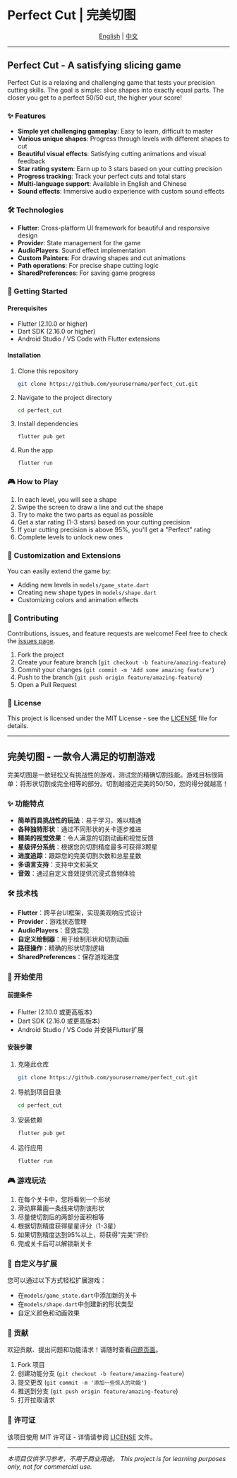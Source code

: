 # Perfect Cut | 完美切图

<div align="center">
  <p>
    <a href="#english">English</a> | <a href="#中文">中文</a>
  </p>
</div>

---

<a id="english"></a>

## Perfect Cut - A satisfying slicing game

Perfect Cut is a relaxing and challenging game that tests your precision cutting skills. The goal is simple: slice shapes into exactly equal parts. The closer you get to a perfect 50/50 cut, the higher your score!

### ✨ Features

- **Simple yet challenging gameplay**: Easy to learn, difficult to master
- **Various unique shapes**: Progress through levels with different shapes to cut
- **Beautiful visual effects**: Satisfying cutting animations and visual feedback
- **Star rating system**: Earn up to 3 stars based on your cutting precision
- **Progress tracking**: Track your perfect cuts and total stars
- **Multi-language support**: Available in English and Chinese
- **Sound effects**: Immersive audio experience with custom sound effects

### 🛠️ Technologies

- **Flutter**: Cross-platform UI framework for beautiful and responsive design
- **Provider**: State management for the game
- **AudioPlayers**: Sound effect implementation
- **Custom Painters**: For drawing shapes and cut animations
- **Path operations**: For precise shape cutting logic
- **SharedPreferences**: For saving game progress

### 🚀 Getting Started

#### Prerequisites

- Flutter (2.10.0 or higher)
- Dart SDK (2.16.0 or higher)
- Android Studio / VS Code with Flutter extensions

#### Installation

1. Clone this repository
   ```bash
   git clone https://github.com/yourusername/perfect_cut.git
   ```

2. Navigate to the project directory
   ```bash
   cd perfect_cut
   ```

3. Install dependencies
   ```bash
   flutter pub get
   ```

4. Run the app
   ```bash
   flutter run
   ```

### 🎮 How to Play

1. In each level, you will see a shape
2. Swipe the screen to draw a line and cut the shape
3. Try to make the two parts as equal as possible
4. Get a star rating (1-3 stars) based on your cutting precision
5. If your cutting precision is above 95%, you'll get a "Perfect" rating
6. Complete levels to unlock new ones

### 🔧 Customization and Extensions

You can easily extend the game by:

- Adding new levels in `models/game_state.dart`
- Creating new shape types in `models/shape.dart`
- Customizing colors and animation effects

### 🤝 Contributing

Contributions, issues, and feature requests are welcome! Feel free to check the [issues page](https://github.com/yourusername/perfect_cut/issues).

1. Fork the project
2. Create your feature branch (`git checkout -b feature/amazing-feature`)
3. Commit your changes (`git commit -m 'Add some amazing feature'`)
4. Push to the branch (`git push origin feature/amazing-feature`)
5. Open a Pull Request

### 📄 License

This project is licensed under the MIT License - see the [LICENSE](LICENSE) file for details.

---

<a id="中文"></a>

## 完美切图 - 一款令人满足的切割游戏

完美切图是一款轻松又有挑战性的游戏，测试您的精确切割技能。游戏目标很简单：将形状切割成完全相等的部分。切割越接近完美的50/50，您的得分就越高！

### ✨ 功能特点

- **简单而具挑战性的玩法**：易于学习，难以精通
- **各种独特形状**：通过不同形状的关卡逐步推进
- **精美的视觉效果**：令人满意的切割动画和视觉反馈
- **星级评分系统**：根据您的切割精度最多可获得3颗星
- **进度追踪**：跟踪您的完美切割次数和总星星数
- **多语言支持**：支持中文和英文
- **音效**：通过自定义音效提供沉浸式音频体验

### 🛠️ 技术栈

- **Flutter**：跨平台UI框架，实现美观响应式设计
- **Provider**：游戏状态管理
- **AudioPlayers**：音效实现
- **自定义绘制器**：用于绘制形状和切割动画
- **路径操作**：精确的形状切割逻辑
- **SharedPreferences**：保存游戏进度

### 🚀 开始使用

#### 前提条件

- Flutter (2.10.0 或更高版本)
- Dart SDK (2.16.0 或更高版本)
- Android Studio / VS Code 并安装Flutter扩展

#### 安装步骤

1. 克隆此仓库
   ```bash
   git clone https://github.com/yourusername/perfect_cut.git
   ```

2. 导航到项目目录
   ```bash
   cd perfect_cut
   ```

3. 安装依赖
   ```bash
   flutter pub get
   ```

4. 运行应用
   ```bash
   flutter run
   ```

### 🎮 游戏玩法

1. 在每个关卡中，您将看到一个形状
2. 滑动屏幕画一条线来切割该形状
3. 尽量使切割后的两部分面积相等
4. 根据切割精度获得星星评分（1-3星）
5. 如果切割精度达到95%以上，将获得"完美"评价
6. 完成关卡后可以解锁新关卡

### 🔧 自定义与扩展

您可以通过以下方式轻松扩展游戏：

- 在`models/game_state.dart`中添加新的关卡
- 在`models/shape.dart`中创建新的形状类型
- 自定义颜色和动画效果

### 🤝 贡献

欢迎贡献、提出问题和功能请求！请随时查看[问题页面](https://github.com/yourusername/perfect_cut/issues)。

1. Fork 项目
2. 创建功能分支 (`git checkout -b feature/amazing-feature`)
3. 提交更改 (`git commit -m '添加一些惊人的功能'`)
4. 推送到分支 (`git push origin feature/amazing-feature`)
5. 打开拉取请求

### 📄 许可证

该项目使用 MIT 许可证 - 详情请参阅 [LICENSE](LICENSE) 文件。

---

*本项目仅供学习参考，不用于商业用途。*
*This project is for learning purposes only, not for commercial use.*
